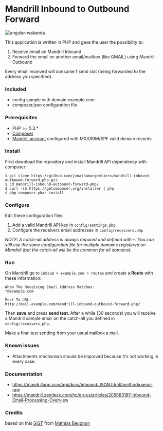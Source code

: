 # Mandrill Inbound to Outbound Forward

![ angular-wakanda ](https://mandrillapp.com/img/mandrill-48px.png)

This application is written in PHP and gave the user the possibility to:

1. Receive email on Mandrill Inbound
2. Forward the email on another email/mailbox (like GMAIL) using Mandrill Outbound

Every email received will consume 1 send slot (being forwarded to the address you specified).

### Included

* config sample with domain example.com
* composer.json configuration file

### Prerequisites

* PHP >= 5.3.*
* [Composer](https://getcomposer.org/doc/00-intro.md)
* [Mandrill account](https://mandrillapp.com/) configured with MX/DKIM/SPF valid domain records

### Install

First download the repository and install Mandrill API dependency with composer:

```
$ git clone https://github.com/jonathanargentiero/mandrill-inbound-outbound-forward-php.git
$ cd mandrill-inbound-outbound-forward-php/
$ curl -sS https://getcomposer.org/installer | php
$ php composer.phar install
```

### Configure 

Edit these configuration files:

1. Add a valid Mandrill API key in ```config/settings.php```
2. Configure the receivers email addresses in ```config/receivers.php```

*NOTE: A catch-all address is always required and defined with ``` * ```. You can still use the same configuration file for multiple domains registered on Mandrill (but the catch-all will be the common for all domains).*

### Run

On Mandrill go to ```inboud > example.com > routes``` and create a **Route** with these information:


```
When The Receiving Email Address Matches:
*@example.com

Post To URL:
http://mail.example.com/mandrill-inbound-outbound-forward-php/
```


Then **save** and press **send test**. After a while (30 seconds) you will receive a Mandrill sample email on the catch-all you defined in  ```config/receivers.php```.

Make a final test sending from your usual mailbox a mail.

### Known issues

- Attachments mechanism should be improved because it's not working in every case.

### Documentation

- https://mandrillapp.com/api/docs/inbound.JSON.html#method=send-raw
- https://mandrill.zendesk.com/hc/en-us/articles/205583197-Inbound-Email-Processing-Overview

### Credits

based on this [GIST](https://gist.github.com/oomathias/5862778) from [Mathias Beugnon](https://github.com/oomathias)